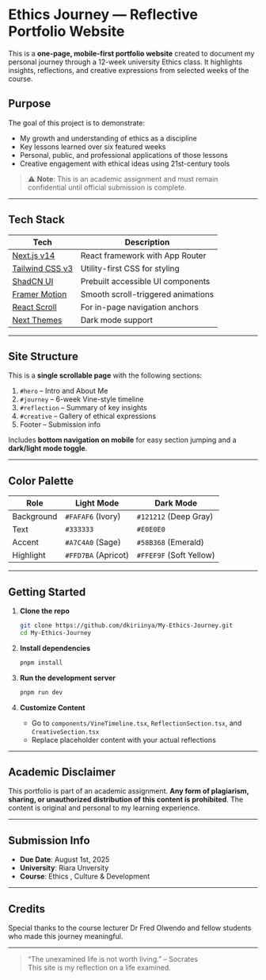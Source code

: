 #  Ethics Journey — Reflective Portfolio Website

This is a **one-page, mobile-first portfolio website** created to document my personal journey through a 12-week university Ethics class. It highlights insights, reflections, and creative expressions from selected weeks of the course.

##  Purpose

The goal of this project is to demonstrate:

- My growth and understanding of ethics as a discipline
- Key lessons learned over six featured weeks
- Personal, public, and professional applications of those lessons
- Creative engagement with ethical ideas using 21st-century tools

> ⚠️ **Note**: This is an academic assignment and must remain confidential until official submission is complete.

---

##  Tech Stack

| Tech | Description |
|------|-------------|
| [Next.js v14](https://nextjs.org/) | React framework with App Router |
| [Tailwind CSS v3](https://tailwindcss.com/) | Utility-first CSS for styling |
| [ShadCN UI](https://ui.shadcn.dev/) | Prebuilt accessible UI components |
| [Framer Motion](https://www.framer.com/motion/) | Smooth scroll-triggered animations |
| [React Scroll](https://www.npmjs.com/package/react-scroll) | For in-page navigation anchors |
| [Next Themes](https://github.com/pacocoursey/next-themes) | Dark mode support |

---

##  Site Structure

This is a **single scrollable page** with the following sections:

1. `#hero` – Intro and About Me  
2. `#journey` – 6-week Vine-style timeline  
3. `#reflection` – Summary of key insights  
4. `#creative` – Gallery of ethical expressions  
5. Footer – Submission info  

Includes **bottom navigation on mobile** for easy section jumping and a **dark/light mode toggle**.

---

##  Color Palette

| Role | Light Mode | Dark Mode |
|------|------------|-----------|
| Background | `#FAFAF6` (Ivory) | `#121212` (Deep Gray) |
| Text | `#333333` | `#E0E0E0` |
| Accent | `#A7C4A0` (Sage) | `#58B368` (Emerald) |
| Highlight | `#FFD7BA` (Apricot) | `#FFEF9F` (Soft Yellow) |

---

##  Getting Started

1. **Clone the repo**
   ```bash
   git clone https://github.com/dkiriinya/My-Ethics-Journey.git
   cd My-Ethics-Journey
   ```

2. **Install dependencies**
   ```bash
   pnpm install
   ```

3. **Run the development server**
   ```bash
   pnpm run dev
   ```

4. **Customize Content**
   - Go to `components/VineTimeline.tsx`, `ReflectionSection.tsx`, and `CreativeSection.tsx`
   - Replace placeholder content with your actual reflections

---

##  Academic Disclaimer

This portfolio is part of an academic assignment. **Any form of plagiarism, sharing, or unauthorized distribution of this content is prohibited**. The content is original and personal to my learning experience.

---

##  Submission Info

- **Due Date**: August 1st, 2025  
- **University**: Riara Unversity
- **Course**: Ethics , Culture & Development

---

##  Credits

Special thanks to the course lecturer Dr Fred Olwendo and fellow students who made this journey meaningful.

---

> “The unexamined life is not worth living.” – Socrates  
> This site is my reflection on a life examined.
